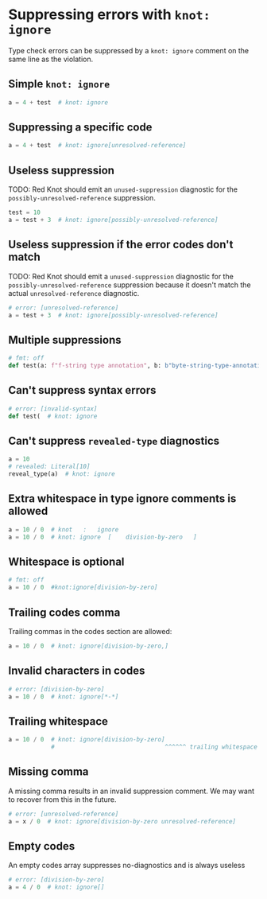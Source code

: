 # Suppressing errors with `knot: ignore`

Type check errors can be suppressed by a `knot: ignore` comment on the same line as the violation.

## Simple `knot: ignore`

```py
a = 4 + test  # knot: ignore
```

## Suppressing a specific code

```py
a = 4 + test  # knot: ignore[unresolved-reference]
```

## Useless suppression

TODO: Red Knot should emit an `unused-suppression` diagnostic for the
`possibly-unresolved-reference` suppression.

```py
test = 10
a = test + 3  # knot: ignore[possibly-unresolved-reference]
```

## Useless suppression if the error codes don't match

TODO: Red Knot should emit a `unused-suppression` diagnostic for the `possibly-unresolved-reference`
suppression because it doesn't match the actual `unresolved-reference` diagnostic.

```py
# error: [unresolved-reference]
a = test + 3  # knot: ignore[possibly-unresolved-reference]
```

## Multiple suppressions

```py
# fmt: off
def test(a: f"f-string type annotation", b: b"byte-string-type-annotation"): ...  # knot: ignore[fstring-type-annotation, byte-string-type-annotation]
```

## Can't suppress syntax errors

<!-- blacken-docs:off -->

```py
# error: [invalid-syntax]
def test(  # knot: ignore
```

<!-- blacken-docs:on -->

## Can't suppress `revealed-type` diagnostics

```py
a = 10
# revealed: Literal[10]
reveal_type(a)  # knot: ignore
```

## Extra whitespace in type ignore comments is allowed

```py
a = 10 / 0  # knot   :   ignore
a = 10 / 0  # knot: ignore  [    division-by-zero   ]
```

## Whitespace is optional

```py
# fmt: off
a = 10 / 0  #knot:ignore[division-by-zero]
```

## Trailing codes comma

Trailing commas in the codes section are allowed:

```py
a = 10 / 0  # knot: ignore[division-by-zero,]
```

## Invalid characters in codes

```py
# error: [division-by-zero]
a = 10 / 0  # knot: ignore[*-*]
```

## Trailing whitespace

<!-- blacken-docs:off -->

```py
a = 10 / 0  # knot: ignore[division-by-zero]      
            #                               ^^^^^^ trailing whitespace
```

<!-- blacken-docs:on -->

## Missing comma

A missing comma results in an invalid suppression comment. We may want to recover from this in the
future.

```py
# error: [unresolved-reference]
a = x / 0  # knot: ignore[division-by-zero unresolved-reference]
```

## Empty codes

An empty codes array suppresses no-diagnostics and is always useless

```py
# error: [division-by-zero]
a = 4 / 0  # knot: ignore[]
```
